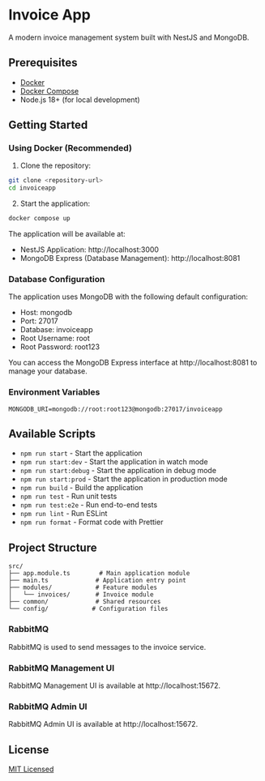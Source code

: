 # Invoice App

A modern invoice management system built with NestJS and MongoDB.

## Prerequisites

- [Docker](https://docs.docker.com/get-docker/)
- [Docker Compose](https://docs.docker.com/compose/install/)
- Node.js 18+ (for local development)

## Getting Started

### Using Docker (Recommended)

1. Clone the repository:
```bash
git clone <repository-url>
cd invoiceapp
```

2. Start the application:
```bash
docker compose up
```

The application will be available at:
- NestJS Application: http://localhost:3000
- MongoDB Express (Database Management): http://localhost:8081

### Database Configuration

The application uses MongoDB with the following default configuration:
- Host: mongodb
- Port: 27017
- Database: invoiceapp
- Root Username: root
- Root Password: root123

You can access the MongoDB Express interface at http://localhost:8081 to manage your database.

### Environment Variables

```env
MONGODB_URI=mongodb://root:root123@mongodb:27017/invoiceapp
```

## Available Scripts

- `npm run start` - Start the application
- `npm run start:dev` - Start the application in watch mode
- `npm run start:debug` - Start the application in debug mode
- `npm run start:prod` - Start the application in production mode
- `npm run build` - Build the application
- `npm run test` - Run unit tests
- `npm run test:e2e` - Run end-to-end tests
- `npm run lint` - Run ESLint
- `npm run format` - Format code with Prettier

## Project Structure

```
src/
├── app.module.ts        # Main application module
├── main.ts             # Application entry point
├── modules/            # Feature modules
│   └── invoices/       # Invoice module
├── common/             # Shared resources
└── config/            # Configuration files
```

### RabbitMQ

RabbitMQ is used to send messages to the invoice service.

### RabbitMQ Management UI

RabbitMQ Management UI is available at http://localhost:15672.

### RabbitMQ Admin UI

RabbitMQ Admin UI is available at http://localhost:15672.   


## License

[MIT Licensed](LICENSE)
